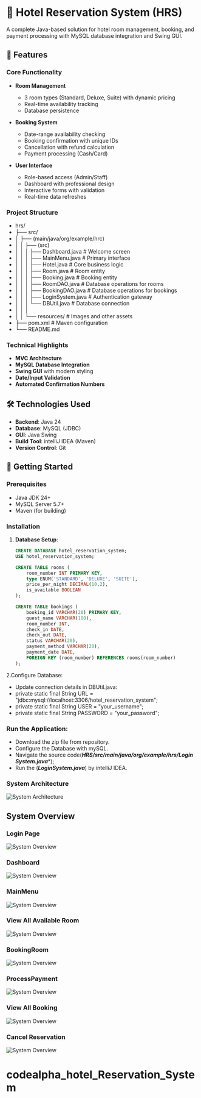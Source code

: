 
# 🏨 Hotel Reservation System (HRS)

A complete Java-based solution for hotel room management, booking, and payment processing with MySQL database integration and Swing GUI.

## 🌟 Features

### Core Functionality
- **Room Management**
    - 3 room types (Standard, Deluxe, Suite) with dynamic pricing
    - Real-time availability tracking
    - Database persistence
 
- **Booking System**
    - Date-range availability checking
    - Booking confirmation with unique IDs
    - Cancellation with refund calculation
    - Payment processing (Cash/Card)

- **User Interface**
    - Role-based access (Admin/Staff)
    - Dashboard with professional design
    - Interactive forms with validation
    - Real-time data refreshes
  
### Project Structure
- hrs/
- ├── src/
- │   ├── (main/java/org/example/hrc)
- │   │   ├──    (src)
- │   │   │       ├── Dashboard.java         # Welcome screen
- │   │   │       ├── MainMenu.java          # Primary interface
- │   │   │       ├── Hotel.java             # Core business logic
- │   │   │       ├── Room.java              # Room entity
- │   │   │       ├── Booking.java           # Booking entity
- │   │   │       ├── RoomDAO.java           # Database operations for rooms
- │   │   │       ├── BookingDAO.java        # Database operations for bookings
- │   │   │       ├── LoginSystem.java       # Authentication gateway
- │   │   │       └── DBUtil.java            # Database connection
- │   │   │ 
- │   │   └── resources/                 # Images and other assets
- ├── pom.xml                            # Maven configuration
- └── README.md 

### Technical Highlights
- **MVC Architecture**
- **MySQL Database Integration**
- **Swing GUI** with modern styling
- **Date/Input Validation**
- **Automated Confirmation Numbers**

## 🛠️ Technologies Used

- **Backend**: Java 24 
- **Database**: MySQL (JDBC)
- **GUI**: Java Swing
- **Build Tool**: intelliJ IDEA (Maven)
- **Version Control**: Git

## 🚀 Getting Started

### Prerequisites
- Java JDK 24+
- MySQL Server 5.7+
- Maven (for building)

### Installation
1. **Database Setup**:
   ```sql
   CREATE DATABASE hotel_reservation_system;
   USE hotel_reservation_system;
   
   CREATE TABLE rooms (
       room_number INT PRIMARY KEY,
       type ENUM('STANDARD', 'DELUXE', 'SUITE'),
       price_per_night DECIMAL(10,2),
       is_available BOOLEAN
   );
   
   CREATE TABLE bookings (
       booking_id VARCHAR(20) PRIMARY KEY,
       guest_name VARCHAR(100),
       room_number INT,
       check_in DATE,
       check_out DATE,
       status VARCHAR(20),
       payment_method VARCHAR(20),
       payment_date DATE,
       FOREIGN KEY (room_number) REFERENCES rooms(room_number)
   );
2.Configure Database:
- Update connection details in DBUtil.java:
- private static final String URL = "jdbc:mysql://localhost:3306/hotel_reservation_system";
- private static final String USER = "your_username";
- private static final String PASSWORD = "your_password";
### Run the Application:
- Download the zip file from repository.
- Configure the Database with mySQL.
- Navigate the source code(***HRS/src/main/java/org/example/hrs/Login System.java****);
- Run the (***LoginSystem.java***) by intelliJ IDEA.

### System Architecture
  ![System Architecture](https://github.com/Habib2024-prog/codealpha_hotel_Reservation_System/blob/main/HRS/Screenshot/Diagram.png)  
## System Overview
### Login Page
![System Overview](https://github.com/Habib2024-prog/codealpha_hotel_Reservation_System/blob/main/HRS/Screenshot/Login.png)  

### Dashboard
![System Overview](https://github.com/Habib2024-prog/codealpha_hotel_Reservation_System/blob/main/HRS/Screenshot/Dashboard.png) 

### MainMenu
![System Overview](https://github.com/Habib2024-prog/codealpha_hotel_Reservation_System/blob/main/HRS/Screenshot/MainMenu.png)

### View All Available Room
![System Overview](https://github.com/Habib2024-prog/codealpha_hotel_Reservation_System/blob/main/HRS/Screenshot/AllRoom.png)

### BookingRoom
![System Overview](https://github.com/Habib2024-prog/codealpha_hotel_Reservation_System/blob/main/HRS/Screenshot/BookingRoom.png)
### ProcessPayment
![System Overview](https://github.com/Habib2024-prog/codealpha_hotel_Reservation_System/blob/main/HRS/Screenshot/processPayment.png)
### View All Booking
![System Overview](https://github.com/Habib2024-prog/codealpha_hotel_Reservation_System/blob/main/HRS/Screenshot/AllBooking.png)
### Cancel Reservation 
![System Overview](https://github.com/Habib2024-prog/codealpha_hotel_Reservation_System/blob/main/HRS/Screenshot//cancel.png)







# codealpha_hotel_Reservation_System
